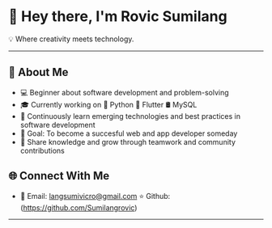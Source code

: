 # 👋 Hey there, I'm Rovic Sumilang


💡 Where creativity meets technology.

---

## 🚀 About Me  
- 💻 Beginner about software development and problem-solving  
- 🎓 Currently working on 🐍 Python 📱 Flutter 🛢️ MySQL 
- 🌱 Continuously learn emerging technologies and best practices in software development
- 🎯 Goal: To become a succesful web and app developer someday
- 🤝 Share knowledge and grow through teamwork and community contributions

## 🌐 Connect With Me   
- 📧 Email: langsumivicro@gmail.com 
⭐️  Github:(https://github.com/Sumilangrovic)  
---


